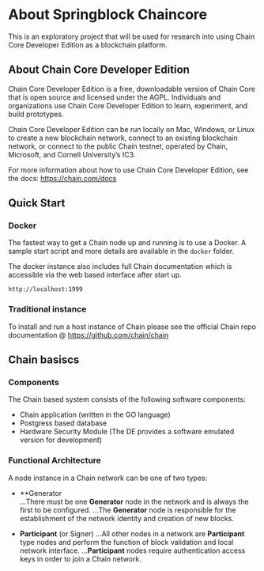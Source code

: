 # About Springblock Chaincore
This is an exploratory project that will be used for research into using Chain Core Developer Edition as a blockchain platform.

## About Chain Core Developer Edition
Chain Core Developer Edition is a free, downloadable version of Chain Core that is open source and licensed under the AGPL. Individuals and organizations use Chain Core Developer Edition to learn, experiment, and build prototypes.

Chain Core Developer Edition can be run locally on Mac, Windows, or Linux to create a new blockchain network, connect to an existing blockchain network, or connect to the public Chain testnet, operated by Chain, Microsoft, and Cornell University’s IC3.

For more information about how to use Chain Core Developer Edition, see the docs: https://chain.com/docs

## Quick Start

### Docker
The fastest way to get a Chain node up and running is to use a Docker. A sample start script and more details are available in the ``docker`` folder.

The docker instance also includes full Chain documentation which is accessible via the web based interface after start up.
```
http://localhost:1999
```

### Traditional instance
To install and run a host instance of Chain please see the official Chain repo documentation @ https://github.com/chain/chain

## Chain basiscs

### Components 
The Chain based system consists of the following software components:
* Chain application (written in the GO language)
* Postgress based database
* Hardware Security Module (The DE provides a software emulated version for development)

### Functional Architecture
A node instance in a Chain network can be one of two types:

* **Generator  
...There must be one **Generator** node in the network and is always the first to be configured.
...The **Generator** node is responsible for the establishment of the network identity and creation of new blocks.

* **Participant** (or Signer)
...All other nodes in a network are **Participant** type nodes and perform the function of block validation and local network interface.
...**Participant** nodes require authentication access keys in order to join a Chain network.

